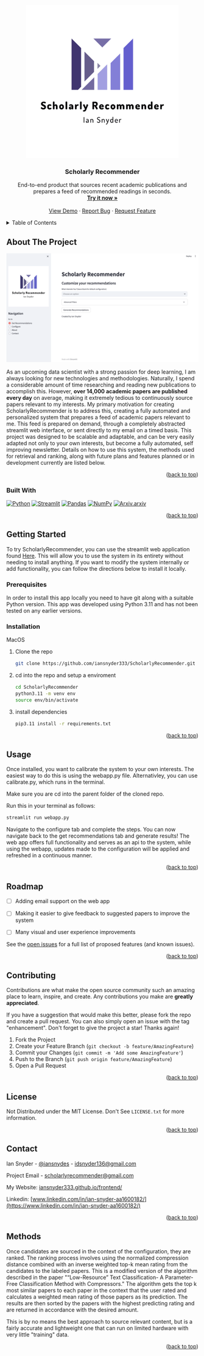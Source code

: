 <a name="readme-top"></a>

<!-- PROJECT LOGO -->
<br />
<div align="center">
  <a href="https://github.com/iansnyder333/ScholarlyRecommender">
    <img src="images/logo.png" alt="Logo" width="400" height="400">
  </a>

<h3 align="center">Scholarly Recommender</h3>

  <p align="center">
    End-to-end product that sources recent academic publications and prepares a feed of recommended readings in seconds. 
    <br />
    <a href="https://iansnyder333-scholarlyrecommender-webapp-tflhbc.streamlit.app/"><strong>Try it now »</strong></a>
    <br />
    <br />
    <a href="https://github.com/iansnyder333/ScholarlyRecommender">View Demo</a>
    ·
    <a href="https://github.com/iansnyder333/ScholarlyRecommender/issues">Report Bug</a>
    ·
    <a href="https://github.com/iansnyder333/ScholarlyRecommender/issues">Request Feature</a>
  </p>
</div>

<!-- TABLE OF CONTENTS -->
<details>
  <summary>Table of Contents</summary>
  <ol>
    <li>
      <a href="#about-the-project">About The Project</a>
      <ul>
        <li><a href="#built-with">Built With</a></li>
      </ul>
    </li>
    <li>
      <a href="#getting-started">Getting Started</a>
      <ul>
        <li><a href="#prerequisites">Prerequisites</a></li>
        <li><a href="#installation">Installation</a></li>
      </ul>
    </li>
    <li><a href="#usage">Usage</a></li>
    <li><a href="#roadmap">Roadmap</a></li>
    <li><a href="#contributing">Contributing</a></li>
    <li><a href="#license">License</a></li>
    <li><a href="#contact">Contact</a></li>
    <li><a href="#methods">Methods</a></li>
  </ol>
</details>

## About The Project

<div align="center">
  <a href="https://github.com/iansnyder333/ScholarlyRecommender">
    <img src="images/example_1.png">
  </a>
</div>

  
  As an upcoming data scientist with a strong passion for deep learning, I am always looking for new technologies and methodologies. Naturally, I spend a considerable amount of time researching and reading new publications to accomplish this. However, **over 14,000 academic papers are published every day** on average, making it extremely tedious to continuously source papers relevant to my interests. My primary motivation for creating ScholarlyRecommender is to address this, creating a fully automated and personalized system that prepares a feed of academic papers relevant to me. This feed is prepared on demand, through a completely abstracted streamlit web interface, or sent directly to my email on a timed basis. This project was designed to be scalable and adaptable, and can be very easily adapted not only to your own interests, but become a fully automated, self improving newsletter. Details on how to use this system, the methods used for retrieval and ranking, along with future plans and features planned or in development currently are listed below.


<p align="right">(<a href="#readme-top">back to top</a>)</p>

### Built With

[![Python][Python.com]][Python-url]
[![Streamlit][Streamlit.com]][Python-url]
[![Pandas][Pandas.com]][Pandas-url]
[![NumPy][Numpy.com]][Numpy-url]
[![Arxiv.arxiv][Arxiv.arxiv.com]][Arxiv.arxiv-url]
  
<p align="right">(<a href="#readme-top">back to top</a>)</p>


<!-- GETTING STARTED -->
## Getting Started

To try ScholarlyRecommender, you can use the streamlit web application found  [Here](https://iansnyder333-scholarlyrecommender-webapp-tflhbc.streamlit.app/). This will allow you to use the system in its entirety without needing to install anything. If you want to modify the system internally or add functionality, you can follow the directions below to install it locally. 

### Prerequisites

In order to install this app locally you need to have git along with a suitable Python version. This app was developed using Python 3.11 and has not been tested on any earlier versions.


### Installation

MacOS
1. Clone the repo
   ```sh
   git clone https://github.com/iansnyder333/ScholarlyRecommender.git
   ```
2. cd into the repo and setup a enviroment
   ```sh
   cd ScholarlyRecommender
   python3.11 -m venv env
   source env/bin/activate
   ```
3. install dependencies 
   ```sh
   pip3.11 install -r requirements.txt
   ```

<p align="right">(<a href="#readme-top">back to top</a>)</p>



<!-- USAGE EXAMPLES -->
## Usage

Once installed, you want to calibrate the system to your own interests. The easiest way to do this is using the webapp.py file. Alternativley, you can use calibrate.py, which runs in the terminal.

Make sure you are cd into the parent folder of the cloned repo.

Run this in your terminal as follows:
```sh
streamlit run webapp.py
```

Navigate to the configure tab and complete the steps. You can now navigate back to the get recommendations tab and generate results!
The web app offers full functionality and serves as an api to the system, while using the webapp, updates made to the configuration will be applied and refreshed in a continuous manner. 


<p align="right">(<a href="#readme-top">back to top</a>)</p>

<!-- ROADMAP -->
## Roadmap

- [ ] Adding email support on the web app
- [ ] Making it easier to give feedback to suggested papers to improve the system
- [ ] Many visual and user experience improvements


See the [open issues](https://github.com/iansnyder333/ScholarlyRecommender/issues) for a full list of proposed features (and known issues).

<p align="right">(<a href="#readme-top">back to top</a>)</p>



<!-- CONTRIBUTING -->
## Contributing

Contributions are what make the open source community such an amazing place to learn, inspire, and create. Any contributions you make are **greatly appreciated**.

If you have a suggestion that would make this better, please fork the repo and create a pull request. You can also simply open an issue with the tag "enhancement".
Don't forget to give the project a star! Thanks again!

1. Fork the Project
2. Create your Feature Branch (`git checkout -b feature/AmazingFeature`)
3. Commit your Changes (`git commit -m 'Add some AmazingFeature'`)
4. Push to the Branch (`git push origin feature/AmazingFeature`)
5. Open a Pull Request

<p align="right">(<a href="#readme-top">back to top</a>)</p>

<!-- LICENSE -->
## License

Not Distributed under the MIT License. Don't See `LICENSE.txt` for more information. 

<p align="right">(<a href="#readme-top">back to top</a>)</p>



<!-- CONTACT -->
## Contact

Ian Snyder - [@iansnydes](https://twitter.com/iansnydes) - idsnyder136@gmail.com 

Project Email - scholarlyrecommender@gmail.com

My Website: [iansnyder333.github.io/frontend/](https://iansnyder333.github.io/frontend/)

Linkedin: [www.linkedin.com/in/ian-snyder-aa1600182/](https://www.linkedin.com/in/ian-snyder-aa1600182/)

<p align="right">(<a href="#readme-top">back to top</a>)</p>

<!-- METHODS -->
## Methods 

Once candidates are sourced in the context of the configuration, they are ranked. The ranking process involves using the normalized compression distance combined with an inverse weighted top-k mean rating from the candidates to the labeled papers. This is a modified version of the algorithm described in the paper "“Low-Resource” Text Classification- A Parameter-Free Classification Method with Compressors." The algorithm gets the top k most similar papers to each paper in the context that the user rated and calculates a weighted mean rating of those papers as its prediction. The results are then sorted by the papers with the highest predicting rating and are returned in accordance with the desired amount.

This is by no means the best approach to source relevant content, but is a fairly accurate and lightweight one that can run on limited hardware with very little "training" data. 

<p align="right">(<a href="#readme-top">back to top</a>)</p>




<!-- MARKDOWN LINKS & IMAGES -->
<!-- https://www.markdownguide.org/basic-syntax/#reference-style-links -->
[Python.com]:https://img.shields.io/badge/Python-blue
[Python-url]:https://www.python.org/
[Streamlit.com]:https://img.shields.io/badge/Streamlit-red
[Streamlit-url]:https://streamlit.io/
[Pandas.com]:https://img.shields.io/badge/pandas-purple
[Pandas-url]:https://pandas.pydata.org/
[Numpy.com]:https://img.shields.io/badge/NumPy-%23ADD8E6
[Numpy-url]:https://numpy.org/
[Arxiv.arxiv.com]:https://img.shields.io/badge/Arxiv-%23FF0000
[Arxiv.arxiv-url]:http://lukasschwab.me/arxiv.py/index.html

